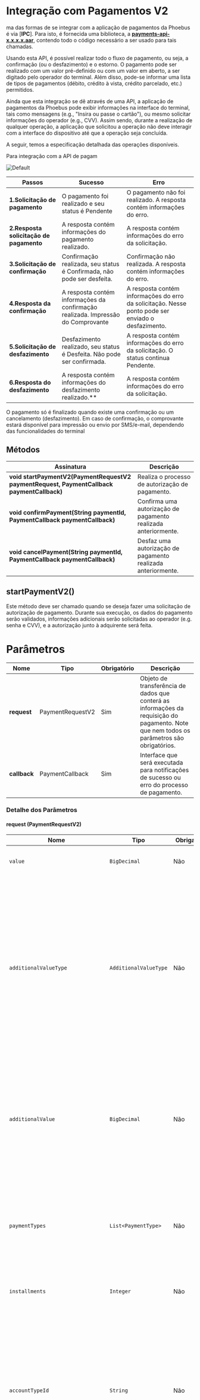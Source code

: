 # Integração com Pagamentos V2 


ma das formas de se integrar com a aplicação de pagamentos da Phoebus é via [**IPC**]. Para isto, é fornecida uma biblioteca, a  [**payments-api-x.x.x.x.aar**](https://github.com/Discover-Pay/payments-api-demo-android/tree/main/app/aars), contendo todo o código necessário a ser usado para tais chamadas.

Usando esta API, é possível realizar todo o fluxo de pagamento, ou seja, a confirmação (ou o desfazimento) e o estorno. O pagamento pode ser realizado com um valor pré-definido ou com um valor em aberto, a ser digitado pelo operador do terminal. Além disso, pode-se informar uma lista de tipos de pagamentos (débito, crédito à vista, crédito parcelado, etc.) permitidos.

Ainda que esta integração se dê através de uma API, a aplicação de pagamentos da Phoebus pode exibir informações na interface do terminal, tais como mensagens (e.g., "Insira ou passe o cartão"), ou mesmo solicitar informações do operador (e.g., CVV). Assim sendo, durante a realização de qualquer operação, a aplicação que solicitou a operação não deve interagir com a interface do dispositivo até que a operação seja concluída.

A seguir, temos a especificação detalhada das operações disponíveis.

Para integração com a API de pagam


![Default](https://github.com/Discover-Pay/payments-api-docs-android/blob/main/docs/api/assets/fluxo_pagamento.png)

Passos | Sucesso | Erro
------------ | ------------- | -------------
**1.Solicitação de pagamento** | O pagamento foi realizado e seu status é Pendente | O pagamento não foi realizado. A resposta contém informações do erro. | [optional] 
**2.Resposta solicitação de pagamento** | A resposta contém informações do pagamento realizado. | A resposta contém informações do erro da solicitação. | [optional] 
**3.Solicitação de confirmação** | Confirmação realizada, seu status é Confirmada, não pode ser desfeita.| Confirmação não realizada. A resposta contém informações do erro. | [optional] 
**4.Resposta da confirmação** | A resposta contém informações da confirmação realizada. Impressão do Comprovante | A resposta contém informações do erro da solicitação. Nesse ponto pode ser enviado o desfazimento. | [optional] 
**5.Solicitação de desfazimento** | Desfazimento realizado, seu status é Desfeita. Não pode ser confirmada. | A resposta contém informações do erro da solicitação. O status continua Pendente. | [optional] 
**6.Resposta do desfazimento** | A resposta contém informações do desfazimento realizado.** | A resposta contém informações do erro da solicitação. | [optional] 

O pagamento só é finalizado quando existe uma confirmação ou um cancelamento (desfazimento). Em caso de confirmação, o comprovante estará disponível para impressão ou envio por SMS/e-mail, dependendo das funcionalidades do terminal


## Métodos
Assinatura | Descrição
------------------------------------------------------------------------ | ------------------------------------------------------------------------------
**void startPaymentV2(PaymentRequestV2 paymentRequest, PaymentCallback paymentCallback)** | Realiza o processo de autorização de pagamento. | [optional] 
**void confirmPayment(String paymentId, PaymentCallback paymentCallback)** | Confirma uma autorização de pagamento realizada anteriormente. | [optional] 
**void cancelPayment(String paymentId, PaymentCallback paymentCallback)** | Desfaz uma autorização de pagamento realizada anteriormente. | [optional] 

## startPaymentV2()
Este método deve ser chamado quando se deseja fazer uma solicitação de autorização de pagamento. Durante sua execução, os dados do pagamento serão validados, informações adicionais serão solicitadas ao operador (e.g. senha e CVV), e a autorização junto à adquirente será feita.

# Parâmetros
Nome | Tipo | Obrigatório | Descrição 
-----|------|-------------|----------|
**request** |PaymentRequestV2|Sim|Objeto de transferência de dados que conterá as informações da requisição do pagamento. Note que nem todos os parâmetros são obrigatórios.
**callback** |PaymentCallback|Sim|Interface que será executada para notificações de sucesso ou erro do processo de pagamento.

### Detalhe dos Parâmetros
#### request (PaymentRequestV2)

| Nome | Tipo | Obrigatório | Descrição |
| --- | --- | --- | --- |
| `value` | `BigDecimal` | Não | Valor do pagamento solicitado. Caso não seja preenchido (null), a interface solicitará o valor ao operador. |
| `additionalValueType` | `AdditionalValueType` | Não | Tipo de valor adicional (Cashback, TIP, etc.). Se não estiver preenchido (nulo), deve-se ignorar o campo "additionalValue". ‘AdditionalValueType’ deve admitir, para FastTrack, apenas o valor CASHBACK. Depois de ler o cartão, se o AdditionalValueType informado não for compatível com produto banner do Cartão, o terminal exibe um erro na tela e finaliza a transação. Para evitar que esse erro ocorra, é recomendado usar este campo apenas junto com um "productShortName", que deve ser preenchido cmo um produto que suporta o uso do tipo de valor adicional em questão. Para pagamentos de QRCode estático não considerar este parâmetro quando `operationMethodAllowed` = 1 |
| `additionalValue` | `BigDecimal` | Não | Valor adicionado ao valor da transação. Se "additionalValueType" for relatado e "additionalValue" não foi preenchido (nulo) ou é igual a 0 (zero), a interface irá pedir ao operador o valor adicional. Se "additionalValueType" for preenchido e "additionalValue" tiver um valor mais alto do que 0 (zero), a interface não pedirá ao operador o valor adicional. Para pagamentos de QRCode estático não considerar este parâmetro quando `operationMethodAllowed` = 1 |
| `paymentTypes` | `List<PaymentType>` | Não | Tipos de pagamentos (Débito, Crédito, Voucher, etc.) permitidos para este pagamento. Caso seja vazio, ou seja, null, significa que todos os tipos são permitidos. Caso contenha apenas um, este tipo será o utilizado (se possível) e não será perguntado nada ao operador. Para pagamentos de QRCode estático não considerar este parâmetro quando `operationMethodAllowed` = 1 |
| `installments` | `Integer` | Não | Quantidade de parcelas. Usado apenas para tipos de pagamentos que suportem parcelamento e neste caso é obrigatório. Valor deve ser entre 2 e 99. |
| `accountTypeId` | `String` | Não | Tipo de conta. Se não for preenchido (nulo), a interface pode perguntar ao operador o tipo de conta, dependendo da configuração do produto principal associado ao cartão usado na transação. Depois de ler o cartão, se o accountTypeId inserido não existir na cnofiguração do produto de bandeira do Cartão, o terminal exibe um erro na tela e finaliza a transação. Para evitar que esse erro ocorra, é recomendado usar este campo apenas junto com um "productShortName", onde deve constar um produto que suporta o uso do tipo de conta. Para pagamentos de QRCode estático não considerar este parâmetro quando `operationMethodAllowed` = 1 |
| `planId` | `String` | Não | Identificação do plano de pagamento. Pode ter um ou dois caracteres, a depender da regra da adquirente selecionada. Se não for preenchido (nulo), a interface pode solicitar o plano para a operadora, de acordo com a configuração do produto de bandeira associado ao cartão usado na transação. Depois de ler o cartão, se o planId relatado não for compatível com o número de parcelas (capturado no terminal ou informado no parâmetro "Parcelas") e com a configuração do produto de bandeira do cartão (observando as configurações planCondition, planType e planList), o terminal mostra um erro no tela e finaliza a transação. A fim de evitar que esse erro ocorra, é recomendado usar este campo apenas junto com um "productShortName", onde deve constar um produto que apóia o plano referido. Para pagamentos de QRCode estático não considerar este parâmetro quando `operationMethodAllowed` = 1 |
| `appTransactionId` | `String` | Sim | Identificador da transação integrada para o software. O Identificador referido é aquele utilizado na aplicação que originou a solicitação de pagamento. Não deve se repetir. |
| `ApplicationInfo.credentials` | `Credentials` | Sim | Credenciais da aplicação que está solicitando a operação, conforme cadastro na PayStore. Basicamente, trata-se da identificação da aplicação e o token de acesso. |
| `ApplicationInfo.softwareVersion` | `String` | Sim | Versão da aplicação que está solicitando o pagamento. |
| `showReceiptView` (DEPRECATED) | `Boolean` | Não | A Solução irá utilizar o valor dos parâmetros `printMerchantReceipt` e `printCustomerReceipt` para executar a impressão depois que a [`confirmação`](#confirmpayment) for executada. |
| `printMerchantReceipt` | `Boolean` | Não | Indica se o comprovante do estabelecimento deve ser impresso ou não depois da [`confirmação`](#confirmpayment) da transação. O valor padrão é _true_, isto é, o comprovante é impresso. |
| `printCustomerReceipt` | `Boolean` | Não | Indica se o comprovante do cliente deve ser impresso ou não depois da [`confirmação`](#confirmpayment) da transação. O valor padrão é _true_, isto é, o comprovante é impresso. |
| `tokenizeCard` | `Boolean` | Não | Indica se deve ser feita ou não a tokenização do cartão após a aprovação do pagamento ou não. O valor padrão é false, isto é, não será feita a tokenização. |
| `tokenizeEmail` | `String` | Se tokenizeCard for true, sim, caso contrário, não. | E-mail do portador do cartão. Se “tokenizeCard” for false, este parâmetro é ignorado. |
| `tokenizeNationalDocument` | `String` | Não | CPF ou CNPJ do portador do cartão. Se “tokenizeCard” for false, este parâmetro é ignorado. Se for true, mas não for informado esse parâmetro, então a chamada à API de criação de token no e-commerce também não o utilizará. |
| `productShortName` | `String` | Não | Identificação resumida do produto de bandeira do cartão. Depois de ler o cartão e identificar o produto de bandeira, se ele não corresponder ao productShortName referido, o terminal exibe um erro na tela e finaliza a transação. Para pagamentos de QRCode estático não considerar este parâmetro quando `operationMethodAllowed` = 1, o terminal exibe um erro caso o campo seja informado e este valor corresponda a um produto cujo campo `acquirerParams.allowQRCode` seja false; Ou o campo `acquirerParams.qrPaymentMethodId` não esteja configurado; Ou se o produto existir, mas não estiver habilitado no terminal. |
| `note` | `String` | Não | Texto adicional que é inserido como Nota. (pode ser o número da fatura) |
| `dni` | `String` | Não | Número do Documento. Para pagamentos de QRCode estático não considerar este parâmetro quando `operationMethodAllowed` = 1 |
| `operationMethodAllowed` | `Integer` | Sim | Indica o método de operação de pagamento, anulação e devolução. Admita os seguintes valores: 0 - Apenas com cartão físico (lido ou digitado); 1 - Somente com QRCode. |
| `allowBenefit` (OBSOLETO) | `Boolean` | Não | Indica se o QRCode deve ser gerado com as opções do produto associadas aos benefícios. O valor padrão é 'verdadeiro', ou seja, os benefícios serão adicionados. |

# callback (PaymentCallback)

| Nome | Tipo | Obrigatório | Descrição |
| --- | --- | --- | --- |
| **`onSuccess`** |     |     | Método para notificação em caso de sucesso |
| `Payment.value` | `BigDecimal` | Sim | Valor do pagamento. Este é o valor que foi aprovado pela adquirente. Deve ser validado sempre na resposta, ainda que tenha sido passado como parâmetro, pois há adquirentes que, para algumas situações, aprovam valores diferentes dos solicitados. |
| `Payment.additionalValueType` | `AdditionalValueType` | Não | Presente apenas quando existe um valor adicional no contexto da transação executada. |
| `Payment.additionalValue` | `BigDecimal` | Não | Presente apenas quando existe um valor adicional no contexto da transação executada. |
| `Payment.paymentType` | `PaymentType` | Sim | Tipo de pagamento (Débito, Crédito, Voucher, etc.). |
| `Payment.installments` | `Integer` | Não | Quantidade de parcelas do pagamento. |
| `Payment.accountTypeId` | `String` | Não | Presente apenas quando existe um tipo de conta no contexto da transação executada. |
| `Payment.planId` | `String` | Não | Presente apenas quando existe um plano no contexto da transação executada. |
| `Payment.productShortName` | `String` | Sim | Corresponde ao productShortName correspondente ao produto principal no contexto da transação. |
| `Payment.ticketNumber` | `String` | Não | ticketNumber gerado pelo terminal para a transação. |
| `Payment.batchNumber` | `String` | Sim | Número de lote. |
| `Payment.nsuTerminal` | `String` | Sim | NSU gerado pelo terminal para a transação. |
| `Payment.acquirer` | `String` | Sim | Adquirente que autorizou o pagamento. |
| `Payment.paymentId` | `String` | Sim | Identificador da transação para a aplicação de pagamentos. Esta é a informação a ser usada para a confirmação e desfazimento. |
| `Payment.brand` | `String` | Sim | Bandeira do cartão. |
| `Payment.bin` | `String` | Sim | BIN do cartão. |
| `Payment.panLast4Digits` | `String` | Sim | Últimos 4 dígitos do PAN do cartão. |
| `Payment.captureType` | `CaptureType` | Sim | Forma de captura do cartão. |
| `Payment.paymentStatus` | `PaymentStatus` | Sim | Situação do pagamento. No caso de solicitações retornadas com sucesso, esta informação sempre será _PENDING_, requerendo uma confirmação ou desfazimento para a sua conclusão definitiva. |
| `Payment.paymentDate` | `Date` | Sim | Data/hora do pagamento para a aplicação de pagamentos. |
| `Payment.acquirerId` | `String` | Sim | Identificador da transação para a adquirente. Este é o identificador que consta no arquivo que a adquirente fornece (EDI). Desta forma,é possível realizar a conciliação do pagamento com a transação integrada. |
| `Payment.acquirerResponseCode` | `String` | Sim | Código de resposta da adquirente. |
| `Payment.acquirerResponseDate` | `String` | Sim | Data/hora retornada pela adquirente. |
| `Payment.acquirerAdditionalMessage` | `String` | Não | Mensagem adicional enviada pela adquirente na resposta da transação |
| `Payment.acquirerAuthorizationNumber` | `String` | Sim | Número da autorização fornecido pela adquirente (consta no comprovante do cliente Portador do Cartão). |
| `Payment.Receipt.clientVia` | `String` | Não | Conteúdo do comprovante - via do cliente. |
| `Payment.Receipt.merchantVia` | `String` | Não | Conteúdo do comprovante - via do estabelecimento. |
| `Payment.cardToken` | `String` | Não | Token do cartão utilizado na transação. |
| `Payment.cardholderName` | `String` | Não | Nome do portador do cartão. |
| `Payment.terminalId` | `String` | Sim | Identificação do terminal. |
| `Payment.note` | `String` | Sim | Valor adicional que é inserido como Nota. (pode ser o número da fatura) Este campo só virá na resposta caso tenha sido preenchido na requisição do pagamento pela api; Caso seja capturado pelo comprovante, não é possível retornar, pois como o comprovante é exibido depois da confirmação, nessa altura a resposta do pagamento já tem sido enviada para o app. |
| `Payment.dni` | `String` | Sim | Número do Documento. Este campo só virá na resposta caso tenha sido preenchido na requisição do pagamento pela api; Caso seja capturado pelo comprovante, não é possível retornar, pois como o comprovante é exibido depois da confirmação, nessa altura a resposta do pagamento já tem sido enviada para o app. |
| `Payment.qrId` | `String` | Não | Identificador QrCode gerado pelo terminal de captura. |
| `Payment.originalValue` | `BigDecimal` | Não | Valor orginal da venda. Presente em pagamentos com QRCode, cujo beneficio foi aplicado ao valor da venda. |
| **`onError`** |     |     | Método para notificação em caso de erro. |
| `ErrorData.paymentsResponseCode` | `String` | Sim | Código de resposta para o erro ocorrido. Vide [Códigos de Resposta](./codigo_resposta/) |
| `ErrorData.acquirerResponseCode` | `String` | Não | Código de resposta para o erro ocorrido retornado pela adquirente. Note que este erro só será retornado se a transação não for autorizada pela adquirente. |
| `ErrorData.responseMessage` | `String` | Sim | Mensagem descritiva da causa da não autorização. Caso a transação tenha sido negada pela adquirente, conterá a mensagem retornada pela adquirente. |
| `ErrorData.acquirerAdditionalMessage` | `String` | Não | Mensagem adicional enviada pela adquirente na resposta da transação. |


[[Voltar]](./README.md)

